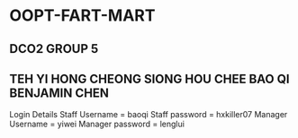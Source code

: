 # OOPT-FART-MART
DCO2 GROUP 5
--------------------
TEH YI HONG
CHEONG SIONG HOU
CHEE BAO QI
BENJAMIN CHEN
--------------------
Login Details
Staff Username = baoqi
Staff password = hxkiller07
Manager Username =  yiwei
Manager password = lenglui